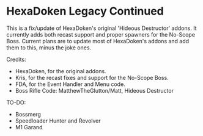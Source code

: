 # HexaDoken Legacy Continued

This is a fix/update of HexaDoken's original 'Hideous Destructor' addons.
It currently adds both recast support and proper spawners for the No-Scope Boss.
Current plans are to update most of HexaDoken's addons and add them to this, minus the joke ones.

Credits:

- HexaDoken, for the original addons.
- Kris, for the recast fixes and support for the No-Scope Boss.
- FDA, for the Event Handler and Menu code.
- Boss Rifle Code: MatthewTheGlutton/Matt, Hideous Destructor

TO-DO:

- Bossmerg
- Speedloader Hunter and Revolver
- M1 Garand
